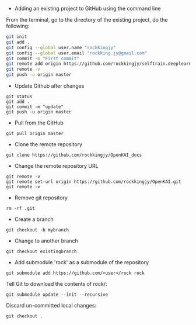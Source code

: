 - Adding an existing project to GitHub using the command line

From the terminal, go to the directory of the existing project, do the following:
```sh
git init
git add .
git config --global user.name "rockkingjy"
git config --global user.email "rockking.jy@gmail.com"
git commit -m "First commit"
git remote add origin https://github.com/rockkingjy/selftrain.deeplearning.git
git remote -v
git push -u origin master
```
- Update Github after changes
```
git status
git add .
git commit -m "update"
git push -u origin master
```
- Pull from the GitHub
```
git pull origin master
```
- Clone the remote repository
```
git clone https://github.com/rockkingjy/OpenKAI_docs
```
- Change the remote repository URL
```
git remote -v
git remote set-url origin https://github.com/rockkingjy/OpenKAI.git
git remote -v
```
- Remove git repository
```
rm -rf .git
```
- Create a branch
```
git checkout -b mybranch
```
- Change to another branch
```
git checkout existingbranch
```
- Add submodule 'rock' as a submodule of the repository
```
git submodule add https://github.com/<user>/rock rock
```
Tell Git to download the contents of rock/:
```
git submodule update --init --recursive
```
Discard un-committed local changes:
```
git checkout .
```
